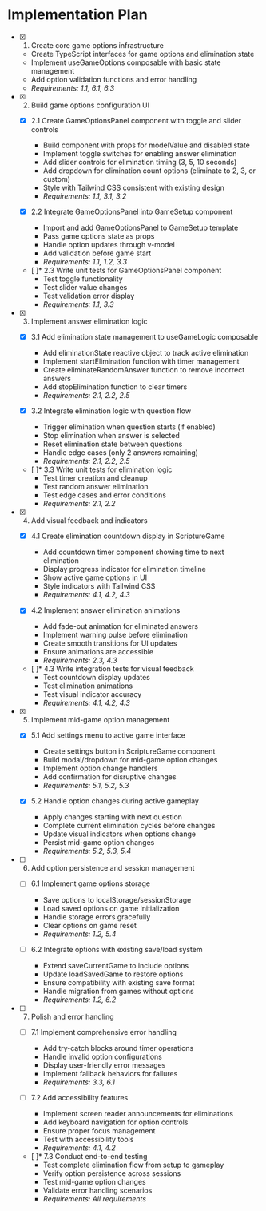 # Implementation Plan

- [x] 1. Create core game options infrastructure

  - Create TypeScript interfaces for game options and elimination state
  - Implement useGameOptions composable with basic state management
  - Add option validation functions and error handling
  - _Requirements: 1.1, 6.1, 6.3_

- [x] 2. Build game options configuration UI

  - [x] 2.1 Create GameOptionsPanel component with toggle and slider controls

    - Build component with props for modelValue and disabled state
    - Implement toggle switches for enabling answer elimination
    - Add slider controls for elimination timing (3, 5, 10 seconds)
    - Add dropdown for elimination count options (eliminate to 2, 3, or custom)
    - Style with Tailwind CSS consistent with existing design
    - _Requirements: 1.1, 3.1, 3.2_

  - [x] 2.2 Integrate GameOptionsPanel into GameSetup component

    - Import and add GameOptionsPanel to GameSetup template
    - Pass game options state as props
    - Handle option updates through v-model
    - Add validation before game start
    - _Requirements: 1.1, 1.2, 3.3_

  - [ ]\* 2.3 Write unit tests for GameOptionsPanel component
    - Test toggle functionality
    - Test slider value changes
    - Test validation error display
    - _Requirements: 1.1, 3.3_

- [x] 3. Implement answer elimination logic

  - [x] 3.1 Add elimination state management to useGameLogic composable

    - Add eliminationState reactive object to track active elimination
    - Implement startElimination function with timer management
    - Create eliminateRandomAnswer function to remove incorrect answers
    - Add stopElimination function to clear timers
    - _Requirements: 2.1, 2.2, 2.5_

  - [x] 3.2 Integrate elimination logic with question flow

    - Trigger elimination when question starts (if enabled)
    - Stop elimination when answer is selected
    - Reset elimination state between questions
    - Handle edge cases (only 2 answers remaining)
    - _Requirements: 2.1, 2.2, 2.5_

  - [ ]\* 3.3 Write unit tests for elimination logic
    - Test timer creation and cleanup
    - Test random answer elimination
    - Test edge cases and error conditions
    - _Requirements: 2.1, 2.2_

- [x] 4. Add visual feedback and indicators

  - [x] 4.1 Create elimination countdown display in ScriptureGame

    - Add countdown timer component showing time to next elimination
    - Display progress indicator for elimination timeline
    - Show active game options in UI
    - Style indicators with Tailwind CSS
    - _Requirements: 4.1, 4.2, 4.3_

  - [x] 4.2 Implement answer elimination animations

    - Add fade-out animation for eliminated answers
    - Implement warning pulse before elimination
    - Create smooth transitions for UI updates
    - Ensure animations are accessible
    - _Requirements: 2.3, 4.3_

  - [ ]\* 4.3 Write integration tests for visual feedback
    - Test countdown display updates
    - Test elimination animations
    - Test visual indicator accuracy
    - _Requirements: 4.1, 4.2, 4.3_

- [x] 5. Implement mid-game option management

  - [x] 5.1 Add settings menu to active game interface

    - Create settings button in ScriptureGame component
    - Build modal/dropdown for mid-game option changes
    - Implement option change handlers
    - Add confirmation for disruptive changes
    - _Requirements: 5.1, 5.2, 5.3_

  - [x] 5.2 Handle option changes during active gameplay
    - Apply changes starting with next question
    - Complete current elimination cycles before changes
    - Update visual indicators when options change
    - Persist mid-game option changes
    - _Requirements: 5.2, 5.3, 5.4_

- [ ] 6. Add option persistence and session management

  - [ ] 6.1 Implement game options storage

    - Save options to localStorage/sessionStorage
    - Load saved options on game initialization
    - Handle storage errors gracefully
    - Clear options on game reset
    - _Requirements: 1.2, 5.4_

  - [ ] 6.2 Integrate options with existing save/load system
    - Extend saveCurrentGame to include options
    - Update loadSavedGame to restore options
    - Ensure compatibility with existing save format
    - Handle migration from games without options
    - _Requirements: 1.2, 6.2_

- [ ] 7. Polish and error handling

  - [ ] 7.1 Implement comprehensive error handling

    - Add try-catch blocks around timer operations
    - Handle invalid option configurations
    - Display user-friendly error messages
    - Implement fallback behaviors for failures
    - _Requirements: 3.3, 6.1_

  - [ ] 7.2 Add accessibility features

    - Implement screen reader announcements for eliminations
    - Add keyboard navigation for option controls
    - Ensure proper focus management
    - Test with accessibility tools
    - _Requirements: 4.1, 4.2_

  - [ ]\* 7.3 Conduct end-to-end testing
    - Test complete elimination flow from setup to gameplay
    - Verify option persistence across sessions
    - Test mid-game option changes
    - Validate error handling scenarios
    - _Requirements: All requirements_
